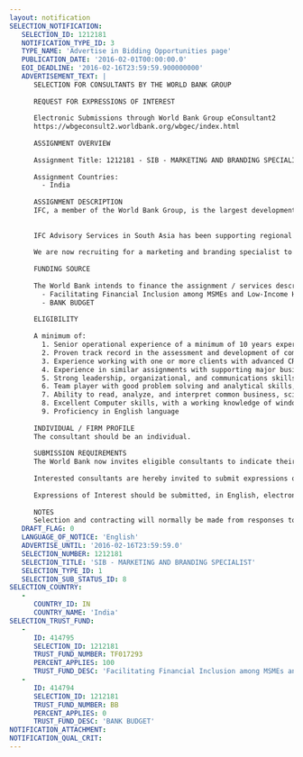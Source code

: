 ```yaml
---
layout: notification
SELECTION_NOTIFICATION: 
   SELECTION_ID: 1212181
   NOTIFICATION_TYPE_ID: 3
   TYPE_NAME: 'Advertise in Bidding Opportunities page'
   PUBLICATION_DATE: '2016-02-01T00:00:00.0'
   EOI_DEADLINE: '2016-02-16T23:59:59.900000000'
   ADVERTISEMENT_TEXT: |
      SELECTION FOR CONSULTANTS BY THE WORLD BANK GROUP
      
      REQUEST FOR EXPRESSIONS OF INTEREST
      
      Electronic Submissions through World Bank Group eConsultant2
      https://wbgeconsult2.worldbank.org/wbgec/index.html
      
      ASSIGNMENT OVERVIEW
      
      Assignment Title: 1212181 - SIB - MARKETING AND BRANDING SPECIALIST
      
      Assignment Countries:
        - India
      
      ASSIGNMENT DESCRIPTION
      IFC, a member of the World Bank Group, is the largest development institution focused on the private sector in developing countries. We create opportunity for people to escape poverty and improve their livesby providing financing to help businesses employ more people and provide essential services, mobilizing capital from others, and delivering advisory and risk-management (RM) services to ensure sustainable development. 
      
      
      IFC Advisory Services in South Asia has been supporting regional efforts to promote financial inclusion across the sub-continent including India, Bangladesh, Sri lanka, Nepal, Bhutan and the Maldives. We partner with financial institutions to help build their capacity to provide financial services to key underserved parts of the market such as microfinance, SME, women, and agriculture
      
      We are now recruiting for a marketing and branding specialist to support a large business transformation project in India. The Consultant will be review and help recommend marketing and branding strategies needed to achieve the business objectives and strategies of the bank.
      
      FUNDING SOURCE
      
      The World Bank intends to finance the assignment / services described below under the following trust fund(s):
        - Facilitating Financial Inclusion among MSMEs and Low-Income Households in India
        - BANK BUDGET
      
      ELIGIBILITY
      
      A minimum of:
      	1. Senior operational experience of a minimum of 10 years experience in marketing and branding related roles preferably in banking or related FI
      	2. Proven track record in the assessment and development of comprehensive marketing strategies and capabilities as well as structuring of campaigns
      	3. Experience working with one or more clients with advanced CRM capabilities a plus. 
      	4. Experience in similar assignments with supporting major business transformation programs with significant marketing requirements, preferably in the South Asia region. 
      	5. Strong leadership, organizational, and communications skills, including the ability to represent IFC and work credibly at the senior executive and boardroom level.
      	6. Team player with good problem solving and analytical skills, with an ability to collaborate with large teams in the field
      	7. Ability to read, analyze, and interpret common business, scientific and technical journals.
      	8. Excellent Computer skills, with a working knowledge of windows applications.
      	9. Proficiency in English language
      
      INDIVIDUAL / FIRM PROFILE
      The consultant should be an individual. 
      
      SUBMISSION REQUIREMENTS
      The World Bank now invites eligible consultants to indicate their interest in providing the services.  Interested consultants must provide information indicating that they are qualified to perform the services (brochures, description of similar assignments, experience in similar conditions, availability of appropriate skills among staff, etc.).  Please note that the total size of all attachments should be less than 5MB.  
      
      Interested consultants are hereby invited to submit expressions of interest.
      
      Expressions of Interest should be submitted, in English, electronically through World Bank Group eConsultant2 (https://wbgeconsult2.worldbank.org/wbgec/index.html)
      
      NOTES
      Selection and contracting will normally be made from responses to this notification.  The consultant will be selected from a shortlist, subject to availability of funding.
   DRAFT_FLAG: 0
   LANGUAGE_OF_NOTICE: 'English'
   ADVERTISE_UNTIL: '2016-02-16T23:59:59.0'
   SELECTION_NUMBER: 1212181
   SELECTION_TITLE: 'SIB - MARKETING AND BRANDING SPECIALIST'
   SELECTION_TYPE_ID: 1
   SELECTION_SUB_STATUS_ID: 8
SELECTION_COUNTRY: 
   - 
      COUNTRY_ID: IN
      COUNTRY_NAME: 'India'
SELECTION_TRUST_FUND: 
   - 
      ID: 414795
      SELECTION_ID: 1212181
      TRUST_FUND_NUMBER: TF017293
      PERCENT_APPLIES: 100
      TRUST_FUND_DESC: 'Facilitating Financial Inclusion among MSMEs and Low-Income Households in India'
   - 
      ID: 414794
      SELECTION_ID: 1212181
      TRUST_FUND_NUMBER: BB
      PERCENT_APPLIES: 0
      TRUST_FUND_DESC: 'BANK BUDGET'
NOTIFICATION_ATTACHMENT: 
NOTIFICATION_QUAL_CRIT: 
---
```

